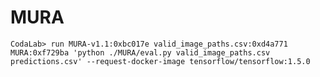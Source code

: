 # MURA
```CodaLab> run MURA-v1.1:0xbc017e valid_image_paths.csv:0xd4a771 MURA:0xf729ba 'python ./MURA/eval.py valid_image_paths.csv predictions.csv' --request-docker-image tensorflow/tensorflow:1.5.0```
